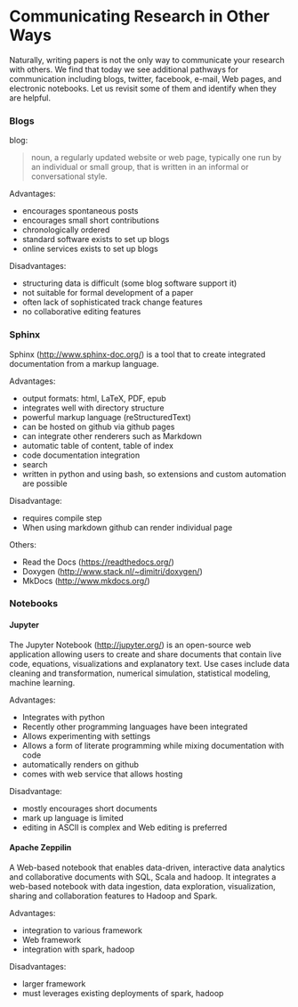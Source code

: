 # Communicating Research in Other Ways

Naturally, writing papers is not the only way to communicate your
research with others. We find that today we see additional pathways for
communication including blogs, twitter, facebook, e-mail, Web pages, and
electronic notebooks. Let us revisit some of them and identify when they
are helpful.

### Blogs

blog:

> noun, a regularly updated website or web page, typically one run by an
> individual or small group, that is written in an informal or
> conversational style.

Advantages:

-   encourages spontaneous posts
-   encourages small short contributions
-   chronologically ordered
-   standard software exists to set up blogs
-   online services exists to set up blogs

Disadvantages:

-   structuring data is difficult (some blog software support it)
-   not suitable for formal development of a paper
-   often lack of sophisticated track change features
-   no collaborative editing features

### Sphinx

Sphinx (<http://www.sphinx-doc.org/>) is a tool that to create
integrated documentation from a markup language.

Advantages:

-   output formats: html, LaTeX, PDF, epub
-   integrates well with directory structure
-   powerful markup language (reStructuredText)
-   can be hosted on github via github pages
-   can integrate other renderers such as Markdown
-   automatic table of content, table of index
-   code documentation integration
-   search
-   written in python and using bash, so extensions and custom
    automation are possible

Disadvantage:

-   requires compile step
-   When using markdown github can render individual page

Others:

-   Read the Docs (<https://readthedocs.org/>)
-   Doxygen (<http://www.stack.nl/~dimitri/doxygen/>)
-   MkDocs (<http://www.mkdocs.org/>)

### Notebooks

#### Jupyter

The Jupyter Notebook (<http://jupyter.org/>) is an open-source web
application allowing users to create and share documents that contain
live code, equations, visualizations and explanatory text. Use cases
include data cleaning and transformation, numerical simulation,
statistical modeling, machine learning.

Advantages:

-   Integrates with python
-   Recently other programming languages have been integrated
-   Allows experimenting with settings
-   Allows a form of literate programming while mixing documentation
    with code
-   automatically renders on github
-   comes with web service that allows hosting

Disadvantage:

-   mostly encourages short documents
-   mark up language is limited
-   editing in ASCII is complex and Web editing is preferred

#### Apache Zeppilin

A Web-based notebook that enables data-driven, interactive data
analytics and collaborative documents with SQL, Scala and hadoop. It
integrates a web-based notebook with data ingestion, data exploration,
visualization, sharing and collaboration features to Hadoop and Spark.

Advantages:

-   integration to various framework
-   Web framework
-   integration with spark, hadoop

Disadvantages:

-   larger framework
-   must leverages existing deployments of spark, hadoop
